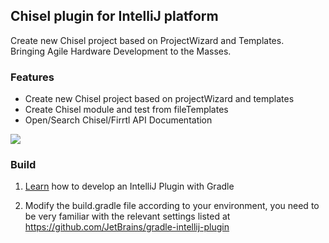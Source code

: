 ## Chisel plugin for IntelliJ platform

<!-- Plugin description -->
Create new Chisel project based on ProjectWizard and Templates.<br>
Bringing Agile Hardware Development to the Masses.
<!-- Plugin description end -->

### Features
- Create new Chisel project based on projectWizard and templates
- Create Chisel module and test from fileTemplates
- Open/Search Chisel/Firrtl API Documentation

![](images/chisel.png)

### Build

1. [Learn](https://plugins.jetbrains.com/docs/intellij/basics.html) how to develop an IntelliJ Plugin with Gradle

2. Modify the build.gradle file according to your environment, you need to be very familiar with the relevant settings listed at https://github.com/JetBrains/gradle-intellij-plugin